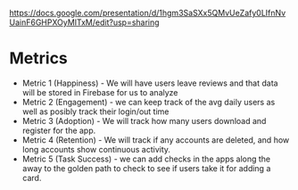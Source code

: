 https://docs.google.com/presentation/d/1hgm3SaSXx5QMvUeZafy0LIfnNvUainF6GHPXOyMITxM/edit?usp=sharing

# Metrics 
- Metric 1 (Happiness) - We will have users leave reviews and that data will be stored in Firebase for us to analyze
- Metric 2 (Engagement) - we can keep track of the avg daily users as well as posibly track their login/out time
- Metric 3 (Adoption) - We will track how many users download and register for the app.
- Metric 4 (Retention) - We will track if any accounts are deleted, and how long accounts show continuous activity.
- Metric 5 (Task Success) - we can add checks in the apps along the away to the golden path to check to see if users take it for adding a card. 
